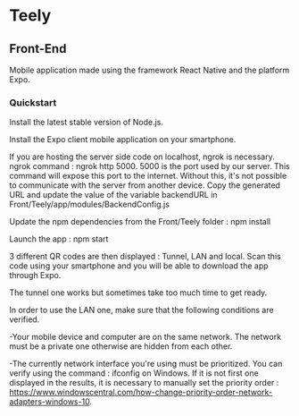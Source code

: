 # Teely

## Front-End

Mobile application made using the framework React Native and the platform Expo.

### Quickstart

Install the latest stable version of Node.js.

Install the Expo client mobile application on your smartphone.

If you are hosting the server side code on localhost, ngrok is necessary.
ngrok command : ngrok http 5000.
5000 is the port used by our server.
This command will expose this port to the internet. Without this, it's not possible to communicate with the server from another device.
Copy the generated URL and update the value of the variable backendURL in Front/Teely/app/modules/BackendConfig.js

Update the npm dependencies from the Front/Teely folder : npm install

Launch the app : npm start

3 different QR codes are then displayed : Tunnel, LAN and local.
Scan this code using your smartphone and you will be able to download the app through Expo.

The tunnel one works but sometimes take too much time to get ready.

In order to use the LAN one, make sure that the following conditions are verified.

 -Your mobile device and computer are on the same network. The network must be a private one otherwise are hidden from each other.

 -The currently network interface you're using must be prioritized. You can verify using the command : ifconfig on Windows.
 If it is not first one displayed in the results, it is necessary to manually set the priority order : https://www.windowscentral.com/how-change-priority-order-network-adapters-windows-10.